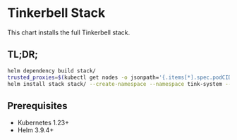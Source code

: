 # Tinkerbell Stack

This chart installs the full Tinkerbell stack.

## TL;DR;

```bash
helm dependency build stack/
trusted_proxies=$(kubectl get nodes -o jsonpath='{.items[*].spec.podCIDR}' | tr ' ' ',')
helm install stack stack/ --create-namespace --namespace tink-system --wait --set "boots.boots.trustedProxies=${trusted_proxies}" --set "hegel.hegel.trustedProxies=${trusted_proxies}"
```

## Prerequisites

- Kubernetes 1.23+
- Helm 3.9.4+
